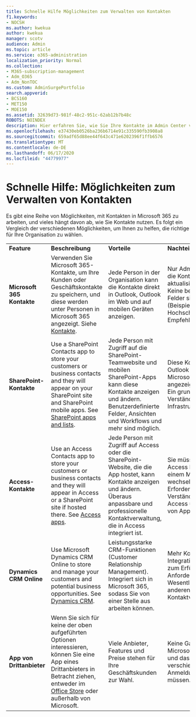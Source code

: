 ```yaml
---
title: Schnelle Hilfe Möglichkeiten zum Verwalten von Kontakten
f1.keywords:
- NOCSH
ms.author: kwekua
author: kwekua
manager: scotv
audience: Admin
ms.topic: article
ms.service: o365-administration
localization_priority: Normal
ms.collection:
- M365-subscription-management
- Adm_O365
- Adm_NonTOC
ms.custom: AdminSurgePortfolio
search.appverid:
- BCS160
- MET150
- MOE150
ms.assetid: 32639d73-981f-48c2-951c-62ab12b7b48c
ROBOTS: NOINDEX
description: Hier erfahren Sie, wie Sie Ihre Kontakte im Admin Center verwalten.
ms.openlocfilehash: e37430eb0526ba236b6714e91c335590fb3908a8
ms.sourcegitcommit: 659adf65d88ee44f643c471e6202396f1ffb6576
ms.translationtype: MT
ms.contentlocale: de-DE
ms.lasthandoff: 06/17/2020
ms.locfileid: "44779977"
---
```

# <a name="quick-help-ways-to-manage-contacts"></a>Schnelle Hilfe: Möglichkeiten zum Verwalten von Kontakten

Es gibt eine Reihe von Möglichkeiten, mit Kontakten in Microsoft 365 zu arbeiten, und vieles hängt davon ab, wie Sie Kontakte nutzen. Es folgt ein Vergleich der verschiedenen Möglichkeiten, um Ihnen zu helfen, die richtige für Ihre Organisation zu wählen.
  
|||||
|:-----|:-----|:-----|:-----|
|**Feature** <br/> |**Beschreibung** <br/> |**Vorteile** <br/> |**Nachteile** <br/> |
|**Microsoft 365 Kontakte** <br/> |Verwenden Sie Microsoft 365-Kontakte, um Ihre Kunden oder Geschäftskontakte zu speichern, und diese werden unter Personen in Microsoft 365 angezeigt. Siehe [Kontakte](contacts.md). <br/> |Jede Person in der Organisation kann die Kontakte direkt in Outlook, Outlook im Web und auf mobilen Geräten anzeigen.  <br/> |Nur Administratoren können die Kontakte erstellen und aktualisieren.  <br/> Keine benutzerdefinierten Felder sind zulässig (Beispiele: Geburtsdatum, Hochschule, Empfehlungsmedium).  <br/> |
|**SharePoint-Kontakte** <br/> |Use a SharePoint Contacts app to store your customers or business contacts and they will appear on your SharePoint site and SharePoint mobile apps. See [SharePoint apps and lists](https://support.microsoft.com/office/0a1c3ace-def0-44af-b225-cfa8d92c52d7).  <br/> |Jede Person mit Zugriff auf die SharePoint-Teamwebsite und mobilen SharePoint-Apps kann diese Kontakte anzeigen und ändern.  <br/> Benutzerdefinierte Felder, Ansichten und Workflows und mehr sind möglich.  <br/> |Diese Kontakte werden in Outlook oder Personen in Microsoft 365 nicht angezeigt.  <br/> Ein grundlegendes Verständnis der SharePoint-Infrastruktur ist erforderlich.  <br/> |
|**Access-Kontakte** <br/> |Use an Access Contacts app to store your customers or business contacts and they will appear in Access or a SharePoint site if hosted there. See [Access apps](https://support.microsoft.com/office/25f3ab3e-510d-44b0-accf-b976c0813e71).  <br/> |Jede Person mit Zugriff auf Access oder die SharePoint-Website, die die App hostet, kann Kontakte anzeigen und ändern.  <br/> Überaus anpassbare und professionelle Kontaktverwaltung, die in Access integriert ist.  <br/> |Sie müssen Microsoft Access kaufen oder zu einem Microsoft 365-Plan wechseln, der Zugriff enthält.  <br/> Erfordert ein grundlegendes Verständnis von Microsoft Access und der Erstellung von Apps.  <br/> |
|**Dynamics CRM Online** <br/> |Use Microsoft Dynamics CRM Online to store and manage your customers and potential business opportunities. See [Dynamics CRM](https://dynamics.microsoft.com).  <br/> |Leistungsstarke CRM-Funktionen (Customer Relationship Management).  <br/> Integriert sich in Microsoft 365, sodass Sie von einer Stelle aus arbeiten können.  <br/> |Mehr Komplexität bei der Integration und Anpassung zum Erfüllen Ihrer Anforderungen.  <br/> Wesentlich teurer als alle anderen Kontaktverwaltungsoptionen.  <br/> |
|**App von Drittanbieter** <br/> |Wenn Sie sich für keine der oben aufgeführten Optionen interessieren, können Sie eine App eines Drittanbieters in Betracht ziehen, entweder im [Office Store](https://store.office.com) oder außerhalb von Microsoft.  <br/> |Viele Anbieter, Features und Preise stehen für Ihre Geschäftskunden zur Wahl.  <br/> |Keine Garantie, dass es in Microsoft 365 integriert ist und dass Sie mit zwei verschiedenen Diensten, Anmeldungen usw. arbeiten müssen.  <br/> |
   

